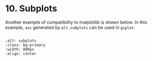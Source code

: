 # 10. Subplots

Another example of compatibility to matplotlib is shown below. In this example, `axs` generated by `plt.subplots` can be used in `gsplot`.

```{literalinclude} ../../../demo/10_subplots/subplots.py
```

```{image} ../../../demo/10_subplots/subplots.png
:alt: subplots
:class: bg-primary
:width: 800px
:align: center
```
